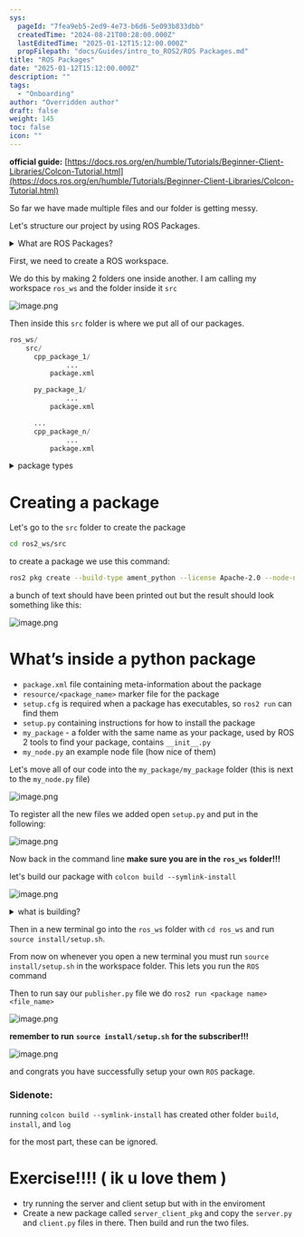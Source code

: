 ```yaml
---
sys:
  pageId: "7fea9eb5-2ed9-4e73-b6d6-5e093b833dbb"
  createdTime: "2024-08-21T00:28:00.000Z"
  lastEditedTime: "2025-01-12T15:12:00.000Z"
  propFilepath: "docs/Guides/intro_to_ROS2/ROS Packages.md"
title: "ROS Packages"
date: "2025-01-12T15:12:00.000Z"
description: ""
tags:
  - "Onboarding"
author: "Overridden author"
draft: false
weight: 145
toc: false
icon: ""
---
```


**official guide:** [https://docs.ros.org/en/humble/Tutorials/Beginner-Client-Libraries/Colcon-Tutorial.html](https://docs.ros.org/en/humble/Tutorials/Beginner-Client-Libraries/Colcon-Tutorial.html)

So far we have made multiple files and our folder is getting messy.

Let's structure our project by using ROS Packages.

<details>

<summary>What are ROS Packages?</summary>

ROS Packages are, as the name implies, packages of code that are highly sharable between ROS developers.

They consist of a folder, `package.xml` file, and source code

```python
      cpp_package_1/
		      ... imagine much code files here ..
          package.xml
```

</details>

First, we need to create a ROS workspace.

We do this by making 2 folders one inside another. I am calling my workspace `ros_ws` and the folder inside it `src`

![image.png](https://prod-files-secure.s3.us-west-2.amazonaws.com/d518164a-d88e-44d1-a4ee-3adb3bd8bce0/70706947-fd18-4537-a67b-e12946812d31/image.png?X-Amz-Algorithm=AWS4-HMAC-SHA256&X-Amz-Content-Sha256=UNSIGNED-PAYLOAD&X-Amz-Credential=ASIAZI2LB466YR4OSZHY%2F20250515%2Fus-west-2%2Fs3%2Faws4_request&X-Amz-Date=20250515T220828Z&X-Amz-Expires=3600&X-Amz-Security-Token=IQoJb3JpZ2luX2VjEH4aCXVzLXdlc3QtMiJHMEUCIDPsdr0C%2FitX4oIV4Rxl5EhE3979OUTTEKPuCMGw%2F15GAiEA1JbSS6pGP761%2FtmV0wZQpvl0MF4pFlqELemyNdRV4UYq%2FwMINxAAGgw2Mzc0MjMxODM4MDUiDODwA7NiS16MWqBR2yrcA0eZKbRFTmuDpd4jvCMk2LhWPUC%2FrOuy7OIHzAo%2FgDVSX0TD9dTtJkpa4o03D5ivI8XuXb3L7mewNTIxgWpN3kuFy0BFdjmRs6lCU72pYQjM0AeU43jq%2F7pZOrHhgJsHFyKJWNaAuQWThC07UL7NsCOkNtPIv15xcYvJPBiGFOpukoN7KtTns62vzRbVizr97NLD1KA5haivj6gwgdbwXTlNuwjQDsSbJedr7o99OIQwC01XFGLoe%2FjVUCaCNlb5uemGXubEGwlBB%2FQe9FFu2PT6ywCDGMiASq0kZrh%2B9BpDT0f8NMPKz2%2BNTUFa8nt0DV0wjCU57sdR8pTsRUMiq9%2F8vGre76S0h0LT%2B%2BIALRCin8Tr8YoT7ZuPu46bPEB5j4M%2Bw61iGdNe92%2BI4tNkRFwKnBlcUyAdXRvqyBU23mZM9skFgsGJJjSXW9fHew1xd0PEnf7%2BFfd2JN5XQEPf5kZdmYsCsxwzs2ScvaDj07uqXG4ZzcKBfQ3TKV93jNYXG2mT4b1GNc4pfbzMXTv8AAGHYQIrcrqkU9UZClB17PzreF4TbVt4V7Ay0eksvzbXI60P0DLtgAdvJ5GZAcK1G%2Fs%2FGob68I8dzCnaqdDDNyyrT6KEs%2Fco5Jwfe2n7MJ7JmcEGOqUB%2BPjBHK3az2oJSdd3d21XDSTby7wdQyC91z7BXfM6pD72CS6vR6P6ctp7GUjJmxTZvzUXhfZFqdSjS2lWYEY5HsrOPvIhHoUW6NEagUWa6UC3s24ajs6roKa0LhIH87aH%2B9QLKqUAMvheFqQS15TIwsEYSPTauz2lEVjP4lWwNLDJAK%2F7pq4%2FyP0x65VOp%2F5VXN3u368hlRjXwfOFS8RxpO78Gq10&X-Amz-Signature=cd4261967305540ae3327ba3dedc2057a99794e11d869aca90edbdff54259b8e&X-Amz-SignedHeaders=host&x-id=GetObject)

Then inside this `src` folder is where we put all of our packages.

```python
ros_ws/
    src/
      cpp_package_1/
		      ...
          package.xml

      py_package_1/
		      ...
          package.xml

      ...
      cpp_package_n/
		      ...
          package.xml

```

<details>

<summary>package types</summary>

packages can be either `C++` or python.

the intern file structure is different for each but for this guide we will stick to creating python packages

</details>

# Creating a package

Let's go to the `src` folder to create the package

```bash
cd ros2_ws/src
```

to create a package we use this command:

```bash
ros2 pkg create --build-type ament_python --license Apache-2.0 --node-name my_node my_package
```

a bunch of text should have been printed out but the result should look something like this:

![image.png](https://prod-files-secure.s3.us-west-2.amazonaws.com/d518164a-d88e-44d1-a4ee-3adb3bd8bce0/e6cf1e3f-8512-4a3e-b131-079f800bf3e8/image.png?X-Amz-Algorithm=AWS4-HMAC-SHA256&X-Amz-Content-Sha256=UNSIGNED-PAYLOAD&X-Amz-Credential=ASIAZI2LB466YR4OSZHY%2F20250515%2Fus-west-2%2Fs3%2Faws4_request&X-Amz-Date=20250515T220828Z&X-Amz-Expires=3600&X-Amz-Security-Token=IQoJb3JpZ2luX2VjEH4aCXVzLXdlc3QtMiJHMEUCIDPsdr0C%2FitX4oIV4Rxl5EhE3979OUTTEKPuCMGw%2F15GAiEA1JbSS6pGP761%2FtmV0wZQpvl0MF4pFlqELemyNdRV4UYq%2FwMINxAAGgw2Mzc0MjMxODM4MDUiDODwA7NiS16MWqBR2yrcA0eZKbRFTmuDpd4jvCMk2LhWPUC%2FrOuy7OIHzAo%2FgDVSX0TD9dTtJkpa4o03D5ivI8XuXb3L7mewNTIxgWpN3kuFy0BFdjmRs6lCU72pYQjM0AeU43jq%2F7pZOrHhgJsHFyKJWNaAuQWThC07UL7NsCOkNtPIv15xcYvJPBiGFOpukoN7KtTns62vzRbVizr97NLD1KA5haivj6gwgdbwXTlNuwjQDsSbJedr7o99OIQwC01XFGLoe%2FjVUCaCNlb5uemGXubEGwlBB%2FQe9FFu2PT6ywCDGMiASq0kZrh%2B9BpDT0f8NMPKz2%2BNTUFa8nt0DV0wjCU57sdR8pTsRUMiq9%2F8vGre76S0h0LT%2B%2BIALRCin8Tr8YoT7ZuPu46bPEB5j4M%2Bw61iGdNe92%2BI4tNkRFwKnBlcUyAdXRvqyBU23mZM9skFgsGJJjSXW9fHew1xd0PEnf7%2BFfd2JN5XQEPf5kZdmYsCsxwzs2ScvaDj07uqXG4ZzcKBfQ3TKV93jNYXG2mT4b1GNc4pfbzMXTv8AAGHYQIrcrqkU9UZClB17PzreF4TbVt4V7Ay0eksvzbXI60P0DLtgAdvJ5GZAcK1G%2Fs%2FGob68I8dzCnaqdDDNyyrT6KEs%2Fco5Jwfe2n7MJ7JmcEGOqUB%2BPjBHK3az2oJSdd3d21XDSTby7wdQyC91z7BXfM6pD72CS6vR6P6ctp7GUjJmxTZvzUXhfZFqdSjS2lWYEY5HsrOPvIhHoUW6NEagUWa6UC3s24ajs6roKa0LhIH87aH%2B9QLKqUAMvheFqQS15TIwsEYSPTauz2lEVjP4lWwNLDJAK%2F7pq4%2FyP0x65VOp%2F5VXN3u368hlRjXwfOFS8RxpO78Gq10&X-Amz-Signature=04dacf043757812e53fcd7ed90608b4340b30428657a5f0ba5c707322af34ebc&X-Amz-SignedHeaders=host&x-id=GetObject)

# What’s inside a python package

- `package.xml` file containing meta-information about the package
- `resource/<package_name>` marker file for the package
- `setup.cfg` is required when a package has executables, so `ros2 run` can find them
- `setup.py` containing instructions for how to install the package
- `my_package` - a folder with the same name as your package, used by ROS 2 tools to find your package, contains `__init__.py`
- `my_node.py` an example node file (how nice of them)

Let's move all of our code into the `my_package/my_package` folder (this is next to the `my_node.py` file)

![image.png](https://prod-files-secure.s3.us-west-2.amazonaws.com/d518164a-d88e-44d1-a4ee-3adb3bd8bce0/9ce58f11-0da9-4d3e-b86d-506a9685d378/image.png?X-Amz-Algorithm=AWS4-HMAC-SHA256&X-Amz-Content-Sha256=UNSIGNED-PAYLOAD&X-Amz-Credential=ASIAZI2LB466YR4OSZHY%2F20250515%2Fus-west-2%2Fs3%2Faws4_request&X-Amz-Date=20250515T220828Z&X-Amz-Expires=3600&X-Amz-Security-Token=IQoJb3JpZ2luX2VjEH4aCXVzLXdlc3QtMiJHMEUCIDPsdr0C%2FitX4oIV4Rxl5EhE3979OUTTEKPuCMGw%2F15GAiEA1JbSS6pGP761%2FtmV0wZQpvl0MF4pFlqELemyNdRV4UYq%2FwMINxAAGgw2Mzc0MjMxODM4MDUiDODwA7NiS16MWqBR2yrcA0eZKbRFTmuDpd4jvCMk2LhWPUC%2FrOuy7OIHzAo%2FgDVSX0TD9dTtJkpa4o03D5ivI8XuXb3L7mewNTIxgWpN3kuFy0BFdjmRs6lCU72pYQjM0AeU43jq%2F7pZOrHhgJsHFyKJWNaAuQWThC07UL7NsCOkNtPIv15xcYvJPBiGFOpukoN7KtTns62vzRbVizr97NLD1KA5haivj6gwgdbwXTlNuwjQDsSbJedr7o99OIQwC01XFGLoe%2FjVUCaCNlb5uemGXubEGwlBB%2FQe9FFu2PT6ywCDGMiASq0kZrh%2B9BpDT0f8NMPKz2%2BNTUFa8nt0DV0wjCU57sdR8pTsRUMiq9%2F8vGre76S0h0LT%2B%2BIALRCin8Tr8YoT7ZuPu46bPEB5j4M%2Bw61iGdNe92%2BI4tNkRFwKnBlcUyAdXRvqyBU23mZM9skFgsGJJjSXW9fHew1xd0PEnf7%2BFfd2JN5XQEPf5kZdmYsCsxwzs2ScvaDj07uqXG4ZzcKBfQ3TKV93jNYXG2mT4b1GNc4pfbzMXTv8AAGHYQIrcrqkU9UZClB17PzreF4TbVt4V7Ay0eksvzbXI60P0DLtgAdvJ5GZAcK1G%2Fs%2FGob68I8dzCnaqdDDNyyrT6KEs%2Fco5Jwfe2n7MJ7JmcEGOqUB%2BPjBHK3az2oJSdd3d21XDSTby7wdQyC91z7BXfM6pD72CS6vR6P6ctp7GUjJmxTZvzUXhfZFqdSjS2lWYEY5HsrOPvIhHoUW6NEagUWa6UC3s24ajs6roKa0LhIH87aH%2B9QLKqUAMvheFqQS15TIwsEYSPTauz2lEVjP4lWwNLDJAK%2F7pq4%2FyP0x65VOp%2F5VXN3u368hlRjXwfOFS8RxpO78Gq10&X-Amz-Signature=7a86cdf1af5a9805417e1b8916fc493e7e84c635656126f1d230fc55b78b7b6e&X-Amz-SignedHeaders=host&x-id=GetObject)

To register all the new files we added open `setup.py` and put in the following:

![image.png](https://prod-files-secure.s3.us-west-2.amazonaws.com/d518164a-d88e-44d1-a4ee-3adb3bd8bce0/1cd7c262-4cae-4496-9d75-c178537d24a2/image.png?X-Amz-Algorithm=AWS4-HMAC-SHA256&X-Amz-Content-Sha256=UNSIGNED-PAYLOAD&X-Amz-Credential=ASIAZI2LB466YR4OSZHY%2F20250515%2Fus-west-2%2Fs3%2Faws4_request&X-Amz-Date=20250515T220828Z&X-Amz-Expires=3600&X-Amz-Security-Token=IQoJb3JpZ2luX2VjEH4aCXVzLXdlc3QtMiJHMEUCIDPsdr0C%2FitX4oIV4Rxl5EhE3979OUTTEKPuCMGw%2F15GAiEA1JbSS6pGP761%2FtmV0wZQpvl0MF4pFlqELemyNdRV4UYq%2FwMINxAAGgw2Mzc0MjMxODM4MDUiDODwA7NiS16MWqBR2yrcA0eZKbRFTmuDpd4jvCMk2LhWPUC%2FrOuy7OIHzAo%2FgDVSX0TD9dTtJkpa4o03D5ivI8XuXb3L7mewNTIxgWpN3kuFy0BFdjmRs6lCU72pYQjM0AeU43jq%2F7pZOrHhgJsHFyKJWNaAuQWThC07UL7NsCOkNtPIv15xcYvJPBiGFOpukoN7KtTns62vzRbVizr97NLD1KA5haivj6gwgdbwXTlNuwjQDsSbJedr7o99OIQwC01XFGLoe%2FjVUCaCNlb5uemGXubEGwlBB%2FQe9FFu2PT6ywCDGMiASq0kZrh%2B9BpDT0f8NMPKz2%2BNTUFa8nt0DV0wjCU57sdR8pTsRUMiq9%2F8vGre76S0h0LT%2B%2BIALRCin8Tr8YoT7ZuPu46bPEB5j4M%2Bw61iGdNe92%2BI4tNkRFwKnBlcUyAdXRvqyBU23mZM9skFgsGJJjSXW9fHew1xd0PEnf7%2BFfd2JN5XQEPf5kZdmYsCsxwzs2ScvaDj07uqXG4ZzcKBfQ3TKV93jNYXG2mT4b1GNc4pfbzMXTv8AAGHYQIrcrqkU9UZClB17PzreF4TbVt4V7Ay0eksvzbXI60P0DLtgAdvJ5GZAcK1G%2Fs%2FGob68I8dzCnaqdDDNyyrT6KEs%2Fco5Jwfe2n7MJ7JmcEGOqUB%2BPjBHK3az2oJSdd3d21XDSTby7wdQyC91z7BXfM6pD72CS6vR6P6ctp7GUjJmxTZvzUXhfZFqdSjS2lWYEY5HsrOPvIhHoUW6NEagUWa6UC3s24ajs6roKa0LhIH87aH%2B9QLKqUAMvheFqQS15TIwsEYSPTauz2lEVjP4lWwNLDJAK%2F7pq4%2FyP0x65VOp%2F5VXN3u368hlRjXwfOFS8RxpO78Gq10&X-Amz-Signature=55c88dc5c2435a77c0e0025563c37f4c34bbff7839a4728df731eb1f40c47ec0&X-Amz-SignedHeaders=host&x-id=GetObject)

Now back in the command line **make sure you are in the** **`ros_ws`** **folder!!!**

let's build our package with `colcon build --symlink-install`

![image.png](https://prod-files-secure.s3.us-west-2.amazonaws.com/d518164a-d88e-44d1-a4ee-3adb3bd8bce0/2f2a0d27-b173-48fd-b189-5f5c0ce65619/image.png?X-Amz-Algorithm=AWS4-HMAC-SHA256&X-Amz-Content-Sha256=UNSIGNED-PAYLOAD&X-Amz-Credential=ASIAZI2LB466YR4OSZHY%2F20250515%2Fus-west-2%2Fs3%2Faws4_request&X-Amz-Date=20250515T220828Z&X-Amz-Expires=3600&X-Amz-Security-Token=IQoJb3JpZ2luX2VjEH4aCXVzLXdlc3QtMiJHMEUCIDPsdr0C%2FitX4oIV4Rxl5EhE3979OUTTEKPuCMGw%2F15GAiEA1JbSS6pGP761%2FtmV0wZQpvl0MF4pFlqELemyNdRV4UYq%2FwMINxAAGgw2Mzc0MjMxODM4MDUiDODwA7NiS16MWqBR2yrcA0eZKbRFTmuDpd4jvCMk2LhWPUC%2FrOuy7OIHzAo%2FgDVSX0TD9dTtJkpa4o03D5ivI8XuXb3L7mewNTIxgWpN3kuFy0BFdjmRs6lCU72pYQjM0AeU43jq%2F7pZOrHhgJsHFyKJWNaAuQWThC07UL7NsCOkNtPIv15xcYvJPBiGFOpukoN7KtTns62vzRbVizr97NLD1KA5haivj6gwgdbwXTlNuwjQDsSbJedr7o99OIQwC01XFGLoe%2FjVUCaCNlb5uemGXubEGwlBB%2FQe9FFu2PT6ywCDGMiASq0kZrh%2B9BpDT0f8NMPKz2%2BNTUFa8nt0DV0wjCU57sdR8pTsRUMiq9%2F8vGre76S0h0LT%2B%2BIALRCin8Tr8YoT7ZuPu46bPEB5j4M%2Bw61iGdNe92%2BI4tNkRFwKnBlcUyAdXRvqyBU23mZM9skFgsGJJjSXW9fHew1xd0PEnf7%2BFfd2JN5XQEPf5kZdmYsCsxwzs2ScvaDj07uqXG4ZzcKBfQ3TKV93jNYXG2mT4b1GNc4pfbzMXTv8AAGHYQIrcrqkU9UZClB17PzreF4TbVt4V7Ay0eksvzbXI60P0DLtgAdvJ5GZAcK1G%2Fs%2FGob68I8dzCnaqdDDNyyrT6KEs%2Fco5Jwfe2n7MJ7JmcEGOqUB%2BPjBHK3az2oJSdd3d21XDSTby7wdQyC91z7BXfM6pD72CS6vR6P6ctp7GUjJmxTZvzUXhfZFqdSjS2lWYEY5HsrOPvIhHoUW6NEagUWa6UC3s24ajs6roKa0LhIH87aH%2B9QLKqUAMvheFqQS15TIwsEYSPTauz2lEVjP4lWwNLDJAK%2F7pq4%2FyP0x65VOp%2F5VXN3u368hlRjXwfOFS8RxpO78Gq10&X-Amz-Signature=bc340201e2c16a7eb038f510ec3e3f0945360e9d5ef97294f11e9f25ea8dce19&X-Amz-SignedHeaders=host&x-id=GetObject)

<details>

<summary>what is building?</summary>

if you are a CS major at Rose-Hulman you will learn the answer to this in CSSE132

but TLDR; is it combines all the code files into one program that can be run easily 

</details>

Then in a new terminal go into the `ros_ws` folder with `cd ros_ws` and run `source install/setup.sh`. 

From now on whenever you open a new terminal you must run `source install/setup.sh` in the workspace folder. This lets you run the `ROS` command

Then to run say our `publisher.py` file we do `ros2 run <package name> <file_name>`

![image.png](https://prod-files-secure.s3.us-west-2.amazonaws.com/d518164a-d88e-44d1-a4ee-3adb3bd8bce0/4f4b1219-3a44-4632-aa0a-ce3471699f59/image.png?X-Amz-Algorithm=AWS4-HMAC-SHA256&X-Amz-Content-Sha256=UNSIGNED-PAYLOAD&X-Amz-Credential=ASIAZI2LB466YR4OSZHY%2F20250515%2Fus-west-2%2Fs3%2Faws4_request&X-Amz-Date=20250515T220828Z&X-Amz-Expires=3600&X-Amz-Security-Token=IQoJb3JpZ2luX2VjEH4aCXVzLXdlc3QtMiJHMEUCIDPsdr0C%2FitX4oIV4Rxl5EhE3979OUTTEKPuCMGw%2F15GAiEA1JbSS6pGP761%2FtmV0wZQpvl0MF4pFlqELemyNdRV4UYq%2FwMINxAAGgw2Mzc0MjMxODM4MDUiDODwA7NiS16MWqBR2yrcA0eZKbRFTmuDpd4jvCMk2LhWPUC%2FrOuy7OIHzAo%2FgDVSX0TD9dTtJkpa4o03D5ivI8XuXb3L7mewNTIxgWpN3kuFy0BFdjmRs6lCU72pYQjM0AeU43jq%2F7pZOrHhgJsHFyKJWNaAuQWThC07UL7NsCOkNtPIv15xcYvJPBiGFOpukoN7KtTns62vzRbVizr97NLD1KA5haivj6gwgdbwXTlNuwjQDsSbJedr7o99OIQwC01XFGLoe%2FjVUCaCNlb5uemGXubEGwlBB%2FQe9FFu2PT6ywCDGMiASq0kZrh%2B9BpDT0f8NMPKz2%2BNTUFa8nt0DV0wjCU57sdR8pTsRUMiq9%2F8vGre76S0h0LT%2B%2BIALRCin8Tr8YoT7ZuPu46bPEB5j4M%2Bw61iGdNe92%2BI4tNkRFwKnBlcUyAdXRvqyBU23mZM9skFgsGJJjSXW9fHew1xd0PEnf7%2BFfd2JN5XQEPf5kZdmYsCsxwzs2ScvaDj07uqXG4ZzcKBfQ3TKV93jNYXG2mT4b1GNc4pfbzMXTv8AAGHYQIrcrqkU9UZClB17PzreF4TbVt4V7Ay0eksvzbXI60P0DLtgAdvJ5GZAcK1G%2Fs%2FGob68I8dzCnaqdDDNyyrT6KEs%2Fco5Jwfe2n7MJ7JmcEGOqUB%2BPjBHK3az2oJSdd3d21XDSTby7wdQyC91z7BXfM6pD72CS6vR6P6ctp7GUjJmxTZvzUXhfZFqdSjS2lWYEY5HsrOPvIhHoUW6NEagUWa6UC3s24ajs6roKa0LhIH87aH%2B9QLKqUAMvheFqQS15TIwsEYSPTauz2lEVjP4lWwNLDJAK%2F7pq4%2FyP0x65VOp%2F5VXN3u368hlRjXwfOFS8RxpO78Gq10&X-Amz-Signature=cf781ce2507e291d3eb6e8d34dac08c8bebcdf05bc385549b10ece8765ac43b4&X-Amz-SignedHeaders=host&x-id=GetObject)

**remember to run** **`source install/setup.sh`** **for the subscriber!!!**

![image.png](https://prod-files-secure.s3.us-west-2.amazonaws.com/d518164a-d88e-44d1-a4ee-3adb3bd8bce0/02121119-dad4-49ec-8356-c956108b4243/image.png?X-Amz-Algorithm=AWS4-HMAC-SHA256&X-Amz-Content-Sha256=UNSIGNED-PAYLOAD&X-Amz-Credential=ASIAZI2LB466YR4OSZHY%2F20250515%2Fus-west-2%2Fs3%2Faws4_request&X-Amz-Date=20250515T220828Z&X-Amz-Expires=3600&X-Amz-Security-Token=IQoJb3JpZ2luX2VjEH4aCXVzLXdlc3QtMiJHMEUCIDPsdr0C%2FitX4oIV4Rxl5EhE3979OUTTEKPuCMGw%2F15GAiEA1JbSS6pGP761%2FtmV0wZQpvl0MF4pFlqELemyNdRV4UYq%2FwMINxAAGgw2Mzc0MjMxODM4MDUiDODwA7NiS16MWqBR2yrcA0eZKbRFTmuDpd4jvCMk2LhWPUC%2FrOuy7OIHzAo%2FgDVSX0TD9dTtJkpa4o03D5ivI8XuXb3L7mewNTIxgWpN3kuFy0BFdjmRs6lCU72pYQjM0AeU43jq%2F7pZOrHhgJsHFyKJWNaAuQWThC07UL7NsCOkNtPIv15xcYvJPBiGFOpukoN7KtTns62vzRbVizr97NLD1KA5haivj6gwgdbwXTlNuwjQDsSbJedr7o99OIQwC01XFGLoe%2FjVUCaCNlb5uemGXubEGwlBB%2FQe9FFu2PT6ywCDGMiASq0kZrh%2B9BpDT0f8NMPKz2%2BNTUFa8nt0DV0wjCU57sdR8pTsRUMiq9%2F8vGre76S0h0LT%2B%2BIALRCin8Tr8YoT7ZuPu46bPEB5j4M%2Bw61iGdNe92%2BI4tNkRFwKnBlcUyAdXRvqyBU23mZM9skFgsGJJjSXW9fHew1xd0PEnf7%2BFfd2JN5XQEPf5kZdmYsCsxwzs2ScvaDj07uqXG4ZzcKBfQ3TKV93jNYXG2mT4b1GNc4pfbzMXTv8AAGHYQIrcrqkU9UZClB17PzreF4TbVt4V7Ay0eksvzbXI60P0DLtgAdvJ5GZAcK1G%2Fs%2FGob68I8dzCnaqdDDNyyrT6KEs%2Fco5Jwfe2n7MJ7JmcEGOqUB%2BPjBHK3az2oJSdd3d21XDSTby7wdQyC91z7BXfM6pD72CS6vR6P6ctp7GUjJmxTZvzUXhfZFqdSjS2lWYEY5HsrOPvIhHoUW6NEagUWa6UC3s24ajs6roKa0LhIH87aH%2B9QLKqUAMvheFqQS15TIwsEYSPTauz2lEVjP4lWwNLDJAK%2F7pq4%2FyP0x65VOp%2F5VXN3u368hlRjXwfOFS8RxpO78Gq10&X-Amz-Signature=0592a0c1db9985e0022800de7523e86e4fd23a3ccb5735b9633313484d199916&X-Amz-SignedHeaders=host&x-id=GetObject)

and congrats you have successfully setup your own `ROS` package.

### Sidenote:

running `colcon build --symlink-install` has created other folder `build`, `install`, and `log`

for the most part, these can be ignored.

# Exercise!!!! ( ik u love them )

- try running the server and client setup but with in the enviroment
- Create a new package called `server_client_pkg` and copy the `server.py` and `client.py` files in there. Then build and run the two files.
